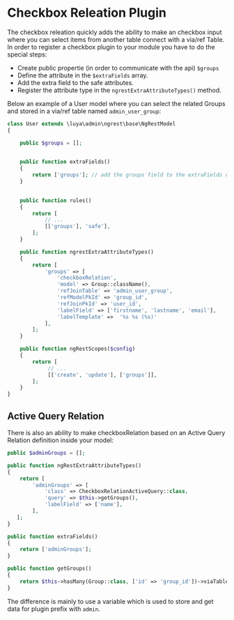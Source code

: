 # Checkbox Releation Plugin

The checkbox releation quickly adds the ability to make an checkbox input where you can select items from another table connect with a via/ref Table. In order to register a checkbox plugin to your module you have to do the special steps:

+ Create public propertie (in order to communicate with the api) `$groups`
+ Define the attribute in the `$extraFields` array.
+ Add the extra field to the safe attributes.
+ Register the attribute type in the `ngrestExtraAttributeTypes()` method.

Below an example of a User model where you can select the related Groups and stored in a via/ref table named `admin_user_group`:

```php
class User extends \luya\admin\ngrest\base\NgRestModel
{    

    public $groups = [];
    

    public function extraFields()
    {
        return ['groups']; // add the groups field to the extraFields of this active record
    }
    

    public function rules()
    {
        return [
            // ...
            [['groups'], 'safe'],
        ];
    }

    public function ngrestExtraAttributeTypes()
    {
        return [
            'groups' => [
                'checkboxRelation',
                'model' => Group::className(),
                'refJoinTable' => 'admin_user_group',
                'refModelPkId' => 'group_id',
                'refJoinPkId' => 'user_id',
                'labelField' => ['firstname', 'lastname', 'email'],
                'labelTemplate' =>  '%s %s (%s)'
            ],
        ];
    }

    public function ngRestScopes($config)
    {
        return [
             // ...
             [['create', 'update'], ['groups']],
        ];
    }
}
```

## Active Query Relation

There is also an ability to make checkboxRelation based on an Active Query Relation definition inside your model:

```php
public $adminGroups = [];

public function ngRestExtraAttributeTypes()
{
    return [
        'adminGroups' => [
            'class' => CheckboxRelationActiveQuery::class,
            'query' => $this->getGroups(),
            'labelField' => ['name'],
        ],
   ];
}

public function extraFields()
{
    return ['adminGroups'];
}

public function getGroups()
{
    return $this->hasMany(Group::class, ['id' => 'group_id'])->viaTable(ProductGroupRef::tableName(), ['product_id' => 'id']);
}
```

The difference is mainly to use a variable which is used to store and get data for plugin prefix with `admin`.